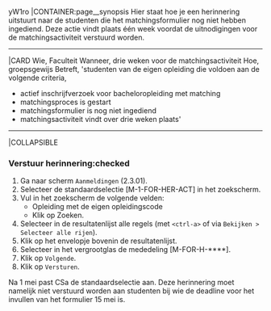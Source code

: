 yW1ro
|CONTAINER:page__synopsis
Hier staat hoe je een herinnering uitstuurt naar de studenten die het matchingsformulier nog niet hebben ingediend. Deze actie vindt plaats één week voordat de uitnodigingen voor de matchingsactiviteit verstuurd worden.
_____
|CARD
Wie, Faculteit
Wanneer, drie weken voor de matchingsactiviteit
Hoe, groepsgewijs
Betreft, 'studenten van de eigen opleiding die voldoen aan de volgende criteria,

* actief inschrijfverzoek voor bacheloropleiding met matching
* matchingsproces is gestart
* matchingsformulier is nog niet ingediend
* matchingsactiviteit vindt over drie weken plaats'
_____
|COLLAPSIBLE
### Verstuur herinnering:checked
1. Ga naar scherm `Aanmeldingen` (2.3.01).
1. Selecteer de standaardselectie [M-1-FOR-HER-ACT] in het zoekscherm.
1. Vul in het zoekscherm de volgende velden:
    * Opleiding met de eigen opleidingscode
    * Klik op Zoeken.
1. Selecteer in de resultatenlijst alle regels (met `<ctrl-a>` of via `Bekijken > Selecteer alle rijen`).
1. Klik op het envelopje bovenin de resultatenlijst.
1. Selecteer in het vergrootglas de mededeling [M-FOR-H-****].
1. Klik op `Volgende`.
1. Klik op `Versturen`.

Na 1 mei past CSa de standaardselectie aan. Deze herinnering moet namelijk niet verstuurd worden aan studenten bij wie de deadline voor het invullen van het formulier 15 mei is.
